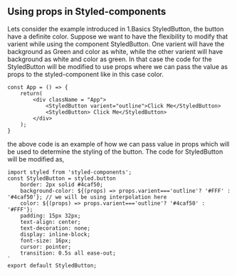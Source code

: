 ## Using props in Styled-components

Lets consider the example introduced in 1.Basics StyledButton, the button have a definite color. Suppose we want 
to have the flexibility to modify that varient while using the component StyledButton. One varient will have the 
background as Green and color as white, while the other varient will have background as white and color as green. 
In that case the code for the StyledButton will be modified to use props where we can pass the value as props to 
the styled-component like in this case color.

```
const App = () => {
    return(
        <div className = "App">
            <StyledButton varient="outline">Click Me</StyledButton>
            <StyledButton> Click Me</StyledButton>
        </div>
    );
}
```

the above code is an example of how we can pass value in props which will be used to determine the styling of the button.
The code for StyledButton will be modified as,

```
import styled from 'styled-components';
const StyledButton = styled.button 
    border: 2px solid #4caf50;
    background-color: ${(props) => props.varient==='outline'? '#FFF' : '#4caf50'}; // we will be using interpolation here
    color: ${(props) => props.varient==='outline'? '#4caf50' : '#FFF'};
    padding: 15px 32px;
    text-align: center;
    text-decoration: none;
    display: inline-block;
    font-size: 16px;
    cursor: pointer;
    transition: 0.5s all ease-out;
`
export default StyledButton;
```